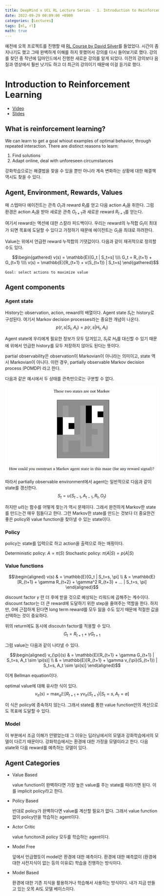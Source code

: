 ```yaml
---
title: DeepMind x UCL RL Lecture Series - 1. Introduction to Reinforcement Learning
date: 2022-09-29 00:09:00 +0900
categories: [Lectures]
tags: [ml, rl]
math: true
---
```


예전에 오목 프로젝트를 진행할 때 [RL Course by David Silver](https://www.davidsilver.uk/teaching/)를 들었었다. 시간이 좀 지나기도 했고 그때 완벽하게 이해를 하지 못했어서 강의를 다시 들어보기로 했다. 강의를 찾던 중 작년에 딥마인드에서 진행한 새로운 강의를 알게 되었다. 이전의 강의보다 음질과 영상에서 훨씬 낫기도 하고 더 최근의 강의이기 때문에 이걸 듣기로 했다.

# Introduction to Reinforcement Learning

- [Video](https://www.youtube.com/watch?v=TCCjZe0y4Qc&list=PLqYmG7hTraZDVH599EItlEWsUOsJbAodm&index=1&ab_channel=DeepMind)
- [Slides](https://storage.googleapis.com/deepmind-media/UCL%20x%20DeepMind%202021/Lecture%201%20-%20introduction.pdf)


## What is reinforcement learning?

We can learn to get a goal whiout examples of optimal behavior, through repeated interaction.
There are distinct reasons to learn:
1. Find solutions
2. Adapt online, deal with unforeseen circumstances

강화학습으로는 해결법을 찾을 수 있을 뿐만 아니라 계속 변화하는 상황에 대한 해결책 역시도 찾을 수 있다.

## Agent, Environment, Rewards, Values

매 스텝마다 에이전트는 관측 $O_t$과 reward $R_t$를 얻고 다음 action $A_t$을 취한다.
그럼 환경은 action $A_t$을 받아 새로운 관측 $O_{t+1}$과 새로운 reward $R_{t+1}$를 얻는다.

여기서 reward는 액션에 대한 스칼라 피드백이다. 우리는 reward의 누적합 $G_t$이 최대가 되면 목표에 도달할 수 있다고 가정하기 때문에 에이전트는 $G_t$을 최대로 하려한다.

Value는 위에서 언급한 reward 누적합의 기댓값이다. 다음과 같이 재귀적으로 정의할 수도 있다.

$$\begin{gathered}
v(s) = \mathbb{E}[G_t | S_t=s] \\\\
G_t = R_{t+1} + G_{t+1} \\\\
v(s) = \mathbb{E}[R_{t+1} + v(S_{t+1}) | S_t=s]
\end{gathered}$$

`Goal: select actions to maximize value`

## Agent components

### Agent state
History는 observation, action, reward의 배열이다.
Agent state $S_t$는 history로 구성된다.
여기서 Markov decision processes라는 중요한 개념이 나온다.
$$
p(r, s | S_t, A_t) = p(r, s | H_t, A_t)
$$

Agent state에 우리에게 필요한 정보가 모두 담겨있고, $S_t$로 $H_t$를 대신할 수 있기 때문에 위에서 언급한 history를 모두 저장하지 않아도 된다는 뜻이다.

partial observability은 observation이 Markovian이 아니라는 의미이고, state 역시 Markovian이 아니다.
이런 경우, partially observable Markov decision process (POMDP) 라고 한다.

다음과 같은 예시에서 두 상태를 관측만으로는 구분할 수 없다.

![partially observation](/assets/images/partially_observation.PNG)

따라서 partially observable environment에서 agent는 일반적으로 다음과 같이 state를 갱신한다.
$$
S_t = u(S_{t-1}, A_{t-1}, R_t, O_t)
$$

하지만 u라는 함수를 어떻게 찾는가 역시 문제이다. 그래서 완전하게 Markov한 state를 만드는건 매우 힘들다고 한다.
그런 Markov한 state를 만드는 것보다 더 중요한건 좋은 policy와 value function을 찾아낼 수 있는 state이다.

### Policy
policy는 state를 입력으로 하고 action을 출력으로 하는 매핑이다.

Deterministic policy: $A = \pi(S)$
Stochastic policy: $\pi(A|S) = p(A|S)$

### Value functions
$$\begin{aligned}
v(s) & = \mathbb{E}[G_t | S_t=s, \pi] \\
& = \mathbb{E}[R_{t+1} + \gamma R_{t+2} + \gamma^2 R_{t+3} + ... | S_t=s, \pi]
\end{aligned}$$

discount factor $\gamma$ 란 더 후에 받을 것으로 예상되는 리워드에 곱해주는 계수이다. discount factor는 더 큰 reward에 도달하기 위한 step을 줄여주는 역할을 한다. 하지만, 0에 근접하게 된다면 long term reward를 모두 잃을 수도 있기 때문에 적절한 값을 선택하는 것이 중요하다.

위의 return에도 동시에 discoutn factor를 적용할 수 있다.
$$
G_t = R_{t+1} + \gamma G_{t+1}
$$

그럼 value는 다음과 같이 나타낼 수 있다.

$$\begin{aligned}
v_{\pi}(s) 
& = \mathbb{E}[R_{t+1} + \gamma G_{t+1} | S_t=s, A_t \sim \pi(s)] \\
& = \mathbb{E}[R_{t+1} + \gamma v_{\pi}(S_{t+1}) | S_t=s, A_t \sim \pi(s)]
\end{aligned}$$

이게 Bellman equation이다.

optimal value에 대해 유사한 식이 있다.
$$
v_{\pi}(s) = \max_a \mathbb{E}[R_{t+1} + \gamma v_{\pi}(S_{t+1}) | S_t=s, A_t=a]
$$

이 식은 policy에 종속하지 않는다. 그래서 state를 통한 value function만의 계산으로도 목표에 도달할 수 있다.

### Model

이 부분에서 조금 이해가 안됐었는데 그 이유는 딥러닝에서의 모델과 강화학습에서의 모델이 다르기 때문이다. 강화학습에서는 환경에 대한 가정을 모델이라고 한다. 다음 state와 다음 reward를 예측하는 모델이 있다.

## Agent Categories

- Value Based

    value function이 완벽하다면 가장 높은 value를 주는 state를 따라가면 된다. 이를 implicit policy라고 한다.

- Policy Based

    반대로 policy가 완벽하다면 value를 계산할 필요가 없다. 그래서 value function 없이 policy만을 학습하는 agent이다.

- Actor Critic

    value funciton과 policy 모두를 학습하는 agent이다.

- Model Free

    앞에서 언급했듯이 model은 환경에 대한 예측이다. 환경에 대한 예측없이 (환경에 대한 사전지식이 없는 등의 이유로) 학습을 진행하는 방식이다. 

- Model Based

    환경에 대한 기존 지식을 활용하거나 학습해서 사용하는 방식이다. 내가 지금 만들고 있는 오목 AI도 모델 베이스이다.
